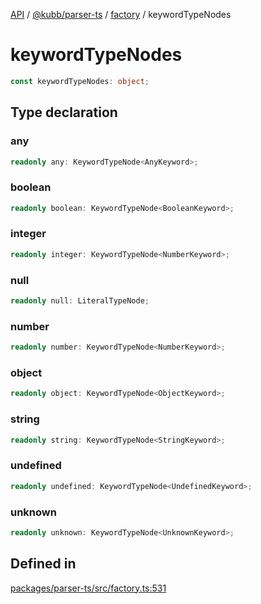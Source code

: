 [API](../../../../../packages.md) / [@kubb/parser-ts](../../../index.md) / [factory](../index.md) / keywordTypeNodes

# keywordTypeNodes

```ts
const keywordTypeNodes: object;
```

## Type declaration

### any

```ts
readonly any: KeywordTypeNode<AnyKeyword>;
```

### boolean

```ts
readonly boolean: KeywordTypeNode<BooleanKeyword>;
```

### integer

```ts
readonly integer: KeywordTypeNode<NumberKeyword>;
```

### null

```ts
readonly null: LiteralTypeNode;
```

### number

```ts
readonly number: KeywordTypeNode<NumberKeyword>;
```

### object

```ts
readonly object: KeywordTypeNode<ObjectKeyword>;
```

### string

```ts
readonly string: KeywordTypeNode<StringKeyword>;
```

### undefined

```ts
readonly undefined: KeywordTypeNode<UndefinedKeyword>;
```

### unknown

```ts
readonly unknown: KeywordTypeNode<UnknownKeyword>;
```

## Defined in

[packages/parser-ts/src/factory.ts:531](https://github.com/kubb-project/kubb/blob/ff80665146ae086e044807d0072fda660e72e1fd/packages/parser-ts/src/factory.ts#L531)
